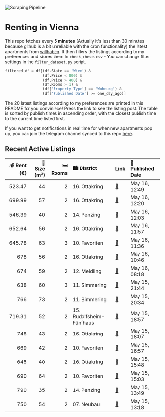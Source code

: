 ![Scraping Pipeline](https://github.com/AthomsG/renting-in-vienna/actions/workflows/run_pipeline.yml/badge.svg)


# Renting in Vienna

This repo fetches every **5 minutes** (Actually it's less than 30 minutes because github is a bit unreliable with the cron functionality) the latest apartments from [willhaben](https://www.willhaben.at/).
It then filters the listings according to my preferences and stores them in `check_these.csv` - You can change filter settings in the `filter_dataset.py` script.

```python
filtered_df = df[(df.State == 'Wien') & 
                 (df.Price < 800) &
                 (df.Price > 400) &
                 (df.Rooms > 1) &
                 (df['Property Type'] == 'Wohnung') &
                 (df['Published Date'] >= one_day_ago)]
```

The 20 latest listings according to my preferences are printed in this README for you conviniece! Press the link to see the listing post.
The table is sorted by publish times in ascending order, with the closest publish time to the current time listed first.

If you want to get notifications in real time for when new apartments pop up, you can join the telegram channel synced to this repo [here](https://t.me/+1HPAYOf5BSsyNTlk).

## Recent Active Listings

|   💰 Rent (€) |   📏 Size (m²) |   🛏️ Rooms | 🏙️ District              | Link                                                                                                                                                                                            | 📅 Published Date   |
|-------------:|--------------:|-----------:|:-------------------------|:------------------------------------------------------------------------------------------------------------------------------------------------------------------------------------------------|:-------------------|
|       523.47 |            44 |          2 | 16. Ottakring            | [🔗](https://www.willhaben.at/iad/immobilien/d/mietwohnungen/wien/wien-1160-ottakring/unbefristet---wirklich-sch%C3%B6nes-2-zimmer-apartment-komplettk%C3%BCche-1733515380/)                     | May 16, 12:49      |
|       699.99 |            57 |          2 | 16. Ottakring            | [🔗](https://www.willhaben.at/iad/immobilien/d/mietwohnungen/wien/wien-1160-ottakring/open-house-am-19.5.-15:50-16:10%21-anfragen-nur-per-mail---keine-anrufe%21-1103624416/)                    | May 16, 12:20      |
|       546.39 |            40 |          2 | 14. Penzing              | [🔗](https://www.willhaben.at/iad/immobilien/d/mietwohnungen/wien/wien-1140-penzing/open-house-21.5.-16:30-16:50-uhr%21-keine-anrufe---anfragen-nur-per-mail%21-1764113241/)                     | May 16, 12:03      |
|       652.64 |            56 |          2 | 16. Ottakring            | [🔗](https://www.willhaben.at/iad/immobilien/d/mietwohnungen/wien/wien-1160-ottakring/open-house-19.5.-16:30-16:50-uhr%21-anfragen-nur-per-mail---keine-anrufe%21-1366934735/)                   | May 16, 11:57      |
|       645.78 |            63 |          3 | 10. Favoriten            | [🔗](https://www.willhaben.at/iad/immobilien/d/mietwohnungen/wien/wien-1100-favoriten/generalsanierte-3-zimmer-wohnung---befristet-1497167484/)                                                  | May 16, 11:36      |
|       678    |            56 |          2 | 16. Ottakring            | [🔗](https://www.willhaben.at/iad/immobilien/d/mietwohnungen/wien/wien-1160-ottakring/56-m2-wohnung-wien-16-ruhige-lage-2042061403/)                                                             | May 16, 10:46      |
|       674    |            59 |          2 | 12. Meidling             | [🔗](https://www.willhaben.at/iad/immobilien/d/mietwohnungen/wien/wien-1120-meidling/wohnung-sozialbau-625313902/)                                                                               | May 16, 08:18      |
|       638    |            60 |          3 | 11. Simmering            | [🔗](https://www.willhaben.at/iad/immobilien/d/mietwohnungen/wien/wien-1110-simmering/gemeindewohnung-direkt-vergabe-1035589679/)                                                                | May 15, 21:44      |
|       766    |            73 |          2 | 11. Simmering            | [🔗](https://www.willhaben.at/iad/immobilien/d/mietwohnungen/wien/wien-1110-simmering/2-zimmer-gemeindewohnung-%28direktvergabe%29-1035817556/)                                                  | May 15, 20:34      |
|       719.31 |            52 |          2 | 15. Rudolfsheim-Fünfhaus | [🔗](https://www.willhaben.at/iad/immobilien/d/mietwohnungen/wien/wien-1150-rudolfsheim-f%C3%BCnfhaus/provisionsfrei:-unbefristete-52m%C2%B2-altbau-hauptmiete-mit-lift---1150-wien-1988626166/) | May 15, 18:57      |
|       748    |            43 |          2 | 16. Ottakring            | [🔗](https://www.willhaben.at/iad/immobilien/d/mietwohnungen/wien/wien-1160-ottakring/mit-eigentumsoption%21-helle-neubau-2-zimmergenossenschaftswohnung-nahe-ottakringer-bahnhof-1916797369/)   | May 15, 18:07      |
|       669    |            42 |          2 | 10. Favoriten            | [🔗](https://www.willhaben.at/iad/immobilien/d/mietwohnungen/wien/wien-1100-favoriten/neuwertige-2-zimmerwohnung-mit-balkon-inkl.-heizkosten%21-1958767788/)                                     | May 15, 16:57      |
|       645    |            40 |          2 | 16. Ottakring            | [🔗](https://www.willhaben.at/iad/immobilien/d/mietwohnungen/wien/wien-1160-ottakring/charmante-2-zimmer-wohnung-nahe-u6-thaliastra%C3%9Fe---perfekt-f%C3%BCr-singles-oder-paare-1813305604/)    | May 15, 15:48      |
|       690    |            64 |          2 | 10. Favoriten            | [🔗](https://www.willhaben.at/iad/immobilien/d/mietwohnungen/wien/wien-1100-favoriten/2-zimmer-wohnung-mit-ca.-64m%C2%B2-1205283037/)                                                            | May 15, 15:03      |
|       790    |            35 |          2 | 14. Penzing              | [🔗](https://www.willhaben.at/iad/immobilien/d/mietwohnungen/wien/wien-1140-penzing/moderne-singlewohnung-in-der-linzer-strasse-1258677953/)                                                     | May 15, 13:49      |
|       750    |            54 |          2 | 07. Neubau               | [🔗](https://www.willhaben.at/iad/immobilien/d/mietwohnungen/wien/wien-1070-neubau/%28reserviert%29-charmante-single-oder-p%C3%A4rchen-wohnung-798890361/)                                       | May 15, 13:18      |
